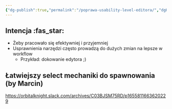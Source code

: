 ```yaml
---
{"dg-publish":true,"permalink":"/poprawa-usability-level-editora/","dgHomeLink":true,"dgPassFrontmatter":false}
---
```


## Intencja :fas_star:
- Żeby pracowało się efektywniej i przyjemniej
- Usprawnienia narzędzi często prowadzą do dużych zmian na lepsze w workflow
	- Przykład: dokowanie edytora ;)

## Łatwiejszy select mechaniki do spawnowania (by Marcin)
https://orbitalknight.slack.com/archives/C03BJSM75RD/p1655811663620229